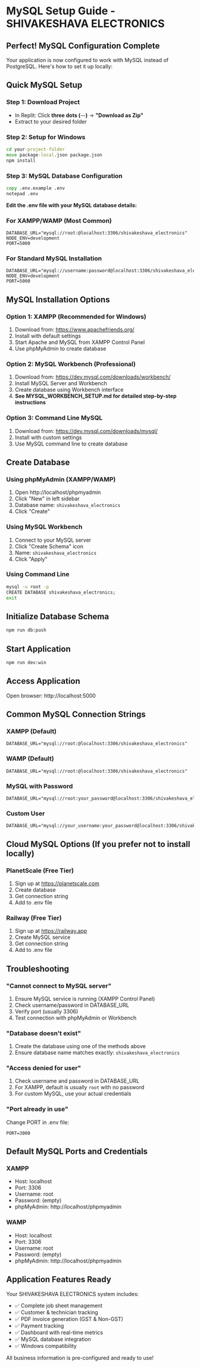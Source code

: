# MySQL Setup Guide - SHIVAKESHAVA ELECTRONICS

## Perfect! MySQL Configuration Complete

Your application is now configured to work with MySQL instead of PostgreSQL. Here's how to set it up locally:

## Quick MySQL Setup

### Step 1: Download Project
- In Replit: Click **three dots (⋯)** → **"Download as Zip"**
- Extract to your desired folder

### Step 2: Setup for Windows
```cmd
cd your-project-folder
move package-local.json package.json
npm install
```

### Step 3: MySQL Database Configuration
```cmd
copy .env.example .env
notepad .env
```

**Edit the .env file with your MySQL database details:**

### For XAMPP/WAMP (Most Common)
```env
DATABASE_URL="mysql://root:@localhost:3306/shivakeshava_electronics"
NODE_ENV=development
PORT=5000
```

### For Standard MySQL Installation
```env
DATABASE_URL="mysql://username:password@localhost:3306/shivakeshava_electronics"
NODE_ENV=development
PORT=5000
```

## MySQL Installation Options

### Option 1: XAMPP (Recommended for Windows)
1. Download from: https://www.apachefriends.org/
2. Install with default settings
3. Start Apache and MySQL from XAMPP Control Panel
4. Use phpMyAdmin to create database

### Option 2: MySQL Workbench (Professional)
1. Download from: https://dev.mysql.com/downloads/workbench/
2. Install MySQL Server and Workbench
3. Create database using Workbench interface
4. **See MYSQL_WORKBENCH_SETUP.md for detailed step-by-step instructions**

### Option 3: Command Line MySQL
1. Download from: https://dev.mysql.com/downloads/mysql/
2. Install with custom settings
3. Use MySQL command line to create database

## Create Database

### Using phpMyAdmin (XAMPP/WAMP)
1. Open http://localhost/phpmyadmin
2. Click "New" in left sidebar
3. Database name: `shivakeshava_electronics`
4. Click "Create"

### Using MySQL Workbench
1. Connect to your MySQL server
2. Click "Create Schema" icon
3. Name: `shivakeshava_electronics`
4. Click "Apply"

### Using Command Line
```cmd
mysql -u root -p
CREATE DATABASE shivakeshava_electronics;
exit
```

## Initialize Database Schema
```cmd
npm run db:push
```

## Start Application
```cmd
npm run dev:win
```

## Access Application
Open browser: http://localhost:5000

## Common MySQL Connection Strings

### XAMPP (Default)
```env
DATABASE_URL="mysql://root:@localhost:3306/shivakeshava_electronics"
```

### WAMP (Default)
```env
DATABASE_URL="mysql://root:@localhost:3306/shivakeshava_electronics"
```

### MySQL with Password
```env
DATABASE_URL="mysql://root:your_password@localhost:3306/shivakeshava_electronics"
```

### Custom User
```env
DATABASE_URL="mysql://your_username:your_password@localhost:3306/shivakeshava_electronics"
```

## Cloud MySQL Options (If you prefer not to install locally)

### PlanetScale (Free Tier)
1. Sign up at https://planetscale.com
2. Create database
3. Get connection string
4. Add to .env file

### Railway (Free Tier)
1. Sign up at https://railway.app
2. Create MySQL service
3. Get connection string
4. Add to .env file

## Troubleshooting

### "Cannot connect to MySQL server"
1. Ensure MySQL service is running (XAMPP Control Panel)
2. Check username/password in DATABASE_URL
3. Verify port (usually 3306)
4. Test connection with phpMyAdmin or Workbench

### "Database doesn't exist"
1. Create the database using one of the methods above
2. Ensure database name matches exactly: `shivakeshava_electronics`

### "Access denied for user"
1. Check username and password in DATABASE_URL
2. For XAMPP, default is usually `root` with no password
3. For custom MySQL, use your actual credentials

### "Port already in use"
Change PORT in .env file:
```env
PORT=3000
```

## Default MySQL Ports and Credentials

### XAMPP
- Host: localhost
- Port: 3306
- Username: root
- Password: (empty)
- phpMyAdmin: http://localhost/phpmyadmin

### WAMP
- Host: localhost
- Port: 3306
- Username: root
- Password: (empty)
- phpMyAdmin: http://localhost/phpmyadmin

## Application Features Ready

Your SHIVAKESHAVA ELECTRONICS system includes:
- ✅ Complete job sheet management
- ✅ Customer & technician tracking
- ✅ PDF invoice generation (GST & Non-GST)
- ✅ Payment tracking
- ✅ Dashboard with real-time metrics
- ✅ MySQL database integration
- ✅ Windows compatibility

All business information is pre-configured and ready to use!
